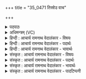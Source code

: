 +++
title = "35_0471 तिस्रोउ वाच"

+++
<details><summary>पदपाठः</summary>

ति꣣स्रः꣢। वा꣡चः꣢꣯। उत्। ई꣣रते। गा꣡वः꣢꣯। मि꣣मन्ति। धेन꣡वः꣢। ह꣡रिः꣢꣯। ए꣣ति। क꣡नि꣢꣯क्रदत्। ४७१।
</details>

<details><summary>अधिमन्त्रम् (VC)</summary>

- पवमानः सोमः
- त्रित आप्त्यः
- गायत्री
- षड्जः
- पावमानं काण्डम्
</details>

<details><summary>हिन्दी : आचार्य रामनाथ वेदालंकार - विषयः</summary>

अगले मन्त्र में आनन्द-रस के झरने का वर्णन है।
</details>

<details><summary>हिन्दी : आचार्य रामनाथ वेदालंकार - पदार्थः</summary>

पदार्थान्वय -  (तिस्रः वाचः) ऋग्, यजुः, साम रूप तीन वाणियाँ (उदीरते) उठ रही हैं, ऐसा प्रतीत होता है मानो (धेनवः) नवप्रसूत दुधारू (गावः) गौएँ (मिमन्ति) बछड़ों के प्रति रंभा रही हों। (हरिः) कल्मषहारी, आनन्दमय सोमरस का झरना (कनिक्रदत्) झर-झर शब्द करता हुआ (एति) उपासकों की मनोभूमि पर झर रहा है ॥५॥ इस मन्त्र में व्यङ्ग्योत्प्रेक्षा, स्वभावोक्ति और अनुप्रास अलङ्कार हैं ॥५॥
</details>

<details><summary>हिन्दी : आचार्य रामनाथ वेदालंकार - भावार्थः</summary>

भावार्थ -  परमात्मा की आराधना में लीन जन पुनः-पुनः ऋग्, यजुः, साम रूप वाणियों का उच्चारण कर रहे हैं, मानो बछड़ों के प्रति प्रेम में भरी हुई धेनुएँ रंभा रही हों। उपासकों की मनोभूमियाँ रसनिधि परमात्मा के पास से प्रस्नुत आनन्दरस के झरने में नहा रही हैं। अहो, कैसा आनन्दमय वातावरण है ॥५॥
</details>

<details><summary>संस्कृत : आचार्य रामनाथ वेदालंकार - विषयः</summary>

अथानन्दरसनिर्झरं वर्णयति।
</details>

<details><summary>संस्कृत : आचार्य रामनाथ वेदालंकार - पदार्थः</summary>

पदार्थान्वय -  (तिस्रः वाचः) ऋग्यजुःसामलक्षणाः (उदीरते) उद्गच्छन्ति, (धेनवः) नवप्रसूताः प्रस्नुतपयोधराः (गावः) पयस्विन्यः इव (मिमन्ति) तर्णकान् प्रति शब्दायन्ते। माङ् माने शब्दे च। परस्मैपदं छान्दसम्। (हरिः) कल्मषहारी आनन्दमयः सोमरसनिर्झरः। हरिः सोमो हरितवर्णः इति निरुक्तम् ४।१९। (कनिक्रदत्) झर-झर शब्दं कुर्वन् (एति) उपासकानां मानसभुवि निर्झरति। क्रदि आह्वाने रोदने च। ‘दाधर्तिदर्धर्ति० अ० ७।४।६५’ इति क्रन्दर्यङ्लुगन्तस्य शतरि अभ्यासस्य चुत्वाभावो निगागमश्च निपात्यते ॥५॥ अत्र व्यङ्ग्योत्प्रेक्षा स्वभावोक्तिरनुप्रासश्चालङ्कारः ॥५॥
</details>

<details><summary>संस्कृत : आचार्य रामनाथ वेदालंकार - भावार्थः</summary>

भावार्थ -  परमात्माराधने लीना जनाः प्रेम्णा मुहुर्मुहुर्ऋग्यजुःसामलक्षणा वाच उदीरयन्ति। मन्ये वत्सान् प्रति स्नेहाकुला धेनवः शब्दायन्ते। उपासकानां मानसभूमयो रसनिधेः परमात्मनः सकाशात् प्रस्नुतेनानन्दरसनिर्झरेण स्नाता जायन्ते। अहो, कीदृशमानन्दमयं वातावरणं वर्तते ॥५॥
</details>

<details><summary>संस्कृत : आचार्य रामनाथ वेदालंकार - पादटिप्पनी</summary>

टिप्पनी -   १. ऋ० ९।३३।४, साम० ८६९।
</details>